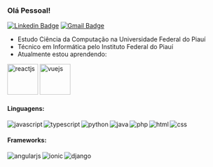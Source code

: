 ### Olá Pessoal!
[![Linkedin Badge](https://img.shields.io/badge/-LinkedIn-0e76a8?style=flat-square&logo=Linkedin&logoColor=white)](https://www.linkedin.com/in/rubem-eslley-528651248/)
[![Gmail Badge](https://img.shields.io/badge/-Email-0e76a8?style=flat-square&logo=Gmail&logoColor=white)](mailto:rubemeslley@gmail.com)

- Estudo Ciência da Computação na Universidade Federal do Piauí
- Técnico em Informática pelo Instituto Federal do Piauí
- Atualmente estou aprendendo:

<div>
<img width="70" alt="reactjs" src="https://img.shields.io/badge/React-20232A?style=for-the-badge&logo=react&logoColor=61DAFB"/>
<img width="70" alt="vuejs" src="https://img.shields.io/badge/Vue.js-35495E?style=for-the-badge&logo=vue.js&logoColor=4FC08D"/>
</div>

#### Linguagens:
<img align="left" alt="javascript" src="https://img.shields.io/badge/JavaScript-F7DF1E?style=for-the-badge&logo=javascript&logoColor=black"/>

<img align="left" alt="typescript" src="https://img.shields.io/badge/TypeScript-007ACC?style=for-the-badge&logo=typescript&logoColor=white"/>

<img align="left" alt="python" src="https://img.shields.io/badge/Python-3776AB?style=for-the-badge&logo=python&logoColor=white"/>

<img align="left" alt="java" src="https://img.shields.io/badge/Java-ED8B00?style=for-the-badge&logo=java&logoColor=white"/>

<img align="left" alt="php" src="https://img.shields.io/badge/PHP-777BB4?style=for-the-badge&logo=php&logoColor=white"/>

<img align="left" alt="html" src="https://img.shields.io/badge/HTML5-E34F26?style=for-the-badge&logo=html5&logoColor=white"/>

<img align="left" alt="css" src="https://img.shields.io/badge/CSS3-1572B6?style=for-the-badge&logo=css3&logoColor=white"/>
<br/>

#### Frameworks:
<img align="left" alt="angularjs" src="https://img.shields.io/badge/AngularJS-E23237?style=for-the-badge&logo=angularjs&logoColor=white"/>

<img align="left" alt="ionic" src="https://img.shields.io/badge/Ionic-3880FF?style=for-the-badge&logo=ionic&logoColor=white"/>

<img align="left" alt="django" src="https://img.shields.io/badge/Django-092E20?style=for-the-badge&logo=django&logoColor=white"/>
